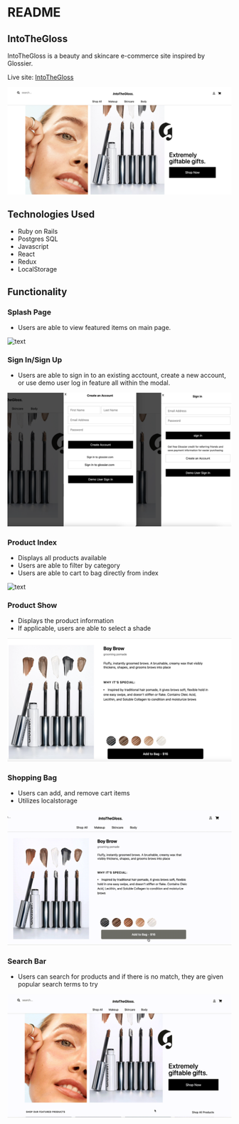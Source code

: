 # README

## IntoTheGloss

IntoTheGloss is a beauty and skincare e-commerce site inspired by Glossier. 

Live site: [IntoTheGloss](https://isabelle-glossier.herokuapp.com/#/)

![text](https://github.com/Isabelleshafran/IntoTheGloss/blob/master/app/assets/images/readme/Splash.png?raw=true)

## Technologies Used 
* Ruby on Rails
* Postgres SQL 
* Javascript
* React 
* Redux
* LocalStorage

## Functionality 

### Splash Page 
 * Users are able to view featured items on main page.
 
 ![text](https://github.com/Isabelleshafran/IntoTheGloss/blob/master/app/assets/images/readme/splashvideo.gif?raw=true)

### Sign In/Sign Up
 * Users are able to sign in to an existing acctount, create a new account, or use demo user log in feature all within the modal.
 
![text](https://github.com/Isabelleshafran/IntoTheGloss/blob/master/app/assets/images/readme/signup_signin.png?raw=true)

### Product Index 
 * Displays all products available 
 * Users are able to filter by category 
 * Users are able to cart to bag directly from index
 
 ![text](https://github.com/Isabelleshafran/IntoTheGloss/blob/master/app/assets/images/readme/productindex.gif?raw=true)

### Product Show
 * Displays the product information 
 * If applicable, users are able to select a shade 
 
 ![text](https://github.com/Isabelleshafran/IntoTheGloss/blob/master/app/assets/images/readme/productshow.png?raw=true)

### Shopping Bag
 * Users can add, and remove cart items 
 * Utilizes localstorage 
 
 ![text](https://github.com/Isabelleshafran/IntoTheGloss/blob/master/app/assets/images/readme/addtocart.gif?raw=true)

### Search Bar
 * Users can search for products and if there is no match, they are given popular search terms to try 
 
 ![text](https://github.com/Isabelleshafran/IntoTheGloss/blob/master/app/assets/images/readme/search.gif?raw=true)
